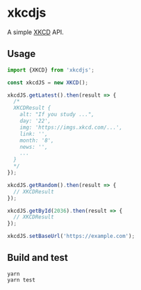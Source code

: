 # xkcdjs

A simple [XKCD](https://xkcd.com) API.

## Usage

```ts
import {XKCD} from 'xkcdjs';

const xkcdJS = new XKCD();

xkcdJS.getLatest().then(result => {
  /*
  XKCDResult {
    alt: "If you study ...",
    day: '22',
    img: 'https://imgs.xkcd.com/...',
    link: '',
    month: '8',
    news: '',
    ...
  }
  */
});

xkcdJS.getRandom().then(result => {
  // XKCDResult
});

xkcdJS.getById(2036).then(result => {
  // XKCDResult
});

xkcdJS.setBaseUrl('https://example.com');
```

## Build and test

```
yarn
yarn test
```

